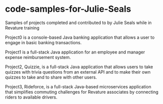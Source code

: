 # code-samples-for-Julie-Seals
Samples of projects completed and contributed to by Julie Seals while in Revature training

Project0 is a console-based Java banking application that allows a user to engage in basic banking transactions. 

Project1 is a full-stack Java application for an employee and manager expense reimbursement system.

Project2, Quizzie, is a full-stack Java application that allows users to take quizzes with trivia questions from an external API and to make their own quizzes to take and to share with other users.

Project3, Rideforce, is a full-stack Java-based microservices application that simplifies commuting challenges for Revature associates by connecting riders to available drivers.

